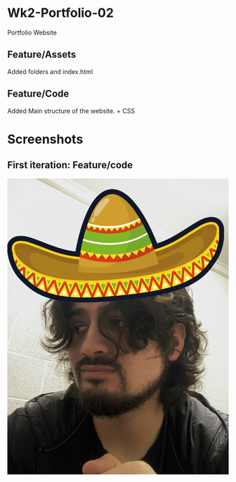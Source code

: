 # Wk2-Portfolio-02
Portfolio Website 
## Feature/Assets
Added folders and index.html
## Feature/Code
Added Main structure of the website. + CSS

# Screenshots
## First iteration: Feature/code
![Alt text](./assets/Images/Placeholder.jpg)
